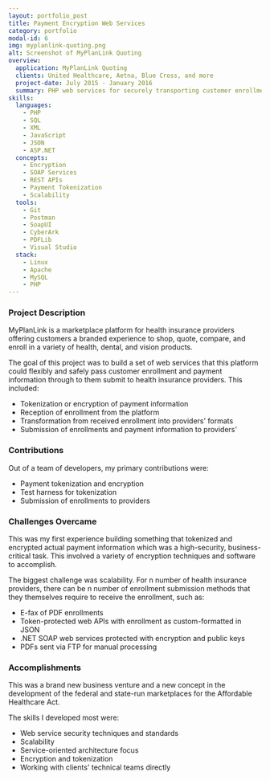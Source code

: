 ```yaml
---
layout: portfolio_post
title: Payment Encryption Web Services
category: portfolio
modal-id: 6
img: myplanlink-quoting.png
alt: Screenshot of MyPlanLink Quoting
overview:
  application: MyPlanLink Quoting
  clients: United Healthcare, Aetna, Blue Cross, and more
  project-date: July 2015 - January 2016
  summary: PHP web services for securely transporting customer enrollment and payment information or tokens to health insurance providers in scalable formats.
skills:
  languages:
    - PHP
    - SQL
    - XML
    - JavaScript
    - JSON
    - ASP.NET
  concepts:
    - Encryption
    - SOAP Services
    - REST APIs
    - Payment Tokenization
    - Scalability
  tools:
    - Git
    - Postman
    - SoapUI
    - CyberArk
    - PDFLib
    - Visual Studio
  stack:
    - Linux
    - Apache
    - MySQL
    - PHP
---
```


### Project Description

MyPlanLink is a marketplace platform for health insurance providers offering customers a branded experience to shop, quote, compare, and enroll in a variety of health, dental, and vision products.

The goal of this project was to build a set of web services that this platform could flexibly and safely pass customer enrollment and payment information through to them submit to health insurance providers. This included:

- Tokenization or encryption of payment information
- Reception of enrollment from the platform
- Transformation from received enrollment into providers' formats
- Submission of enrollments and payment information to providers'

### Contributions

Out of a team of developers, my primary contributions were:

- Payment tokenization and encryption
- Test harness for tokenization
- Submission of enrollments to providers

### Challenges Overcame

This was my first experience building something that tokenized and encrypted actual payment information which was a high-security, business-critical task. This involved a variety of encryption techniques and software to accomplish.

The biggest challenge was scalability. For n number of health insurance providers, there can be n number of enrollment submission methods that they themselves require to receive the enrollment, such as:

- E-fax of PDF enrollments
- Token-protected web APIs with enrollment as custom-formatted in JSON
- .NET SOAP web services protected with encryption and public keys
- PDFs sent via FTP for manual processing

### Accomplishments

This was a brand new business venture and a new concept in the development of the federal and state-run marketplaces for the Affordable Healthcare Act.

The skills I developed most were:

- Web service security techniques and standards
- Scalability
- Service-oriented architecture focus
- Encryption and tokenization
- Working with clients' technical teams directly